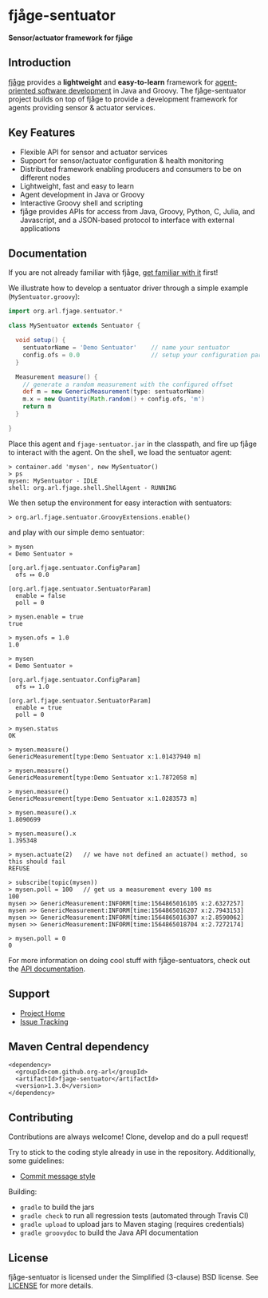 fjåge-sentuator
===============
**Sensor/actuator framework for fjåge**

Introduction
------------

[fjåge](http://github.com/org-arl/fjage) provides a **lightweight** and **easy-to-learn** framework for [agent-oriented software development](http://en.wikipedia.org/wiki/Agent-oriented_programming) in Java and Groovy. The fjåge-sentuator project builds on top of fjåge to provide a development framework for agents providing sensor & actuator services.

Key Features
------------

* Flexible API for sensor and actuator services
* Support for sensor/actuator configuration & health monitoring
* Distributed framework enabling producers and consumers to be on different nodes
* Lightweight, fast and easy to learn
* Agent development in Java or Groovy
* Interactive Groovy shell and scripting
* fjåge provides APIs for access from Java, Groovy, Python, C, Julia, and Javascript, and a JSON-based protocol to interface with external applications

Documentation
-------------

If you are not already familiar with fjåge, [get familiar with it](https://fjage.readthedocs.io/en/latest/quickstart.html) first!

We illustrate how to develop a sentuator driver through a simple example (`MySentuator.groovy`):
```groovy
import org.arl.fjage.sentuator.*

class MySentuator extends Sentuator {

  void setup() {
    sentuatorName = 'Demo Sentuator'    // name your sentuator
    config.ofs = 0.0                    // setup your configuration parameters
  }

  Measurement measure() {
    // generate a random measurement with the configured offset
    def m = new GenericMeasurement(type: sentuatorName)
    m.x = new Quantity(Math.random() + config.ofs, 'm')
    return m
  }

}
```

Place this agent and `fjage-sentuator.jar` in the classpath, and fire up fjåge to interact with the agent. On the shell, we load the sentuator agent:
```console
> container.add 'mysen', new MySentuator()
> ps
mysen: MySentuator - IDLE
shell: org.arl.fjage.shell.ShellAgent - RUNNING
```
We then setup the environment for easy interaction with sentuators:
```console
> org.arl.fjage.sentuator.GroovyExtensions.enable()
```
and play with our simple demo sentuator:
```console
> mysen
« Demo Sentuator »

[org.arl.fjage.sentuator.ConfigParam]
  ofs ⤇ 0.0

[org.arl.fjage.sentuator.SentuatorParam]
  enable = false
  poll = 0

> mysen.enable = true
true

> mysen.ofs = 1.0
1.0

> mysen
« Demo Sentuator »

[org.arl.fjage.sentuator.ConfigParam]
  ofs ⤇ 1.0

[org.arl.fjage.sentuator.SentuatorParam]
  enable = true
  poll = 0

> mysen.status
OK

> mysen.measure()
GenericMeasurement[type:Demo Sentuator x:1.01437940 m]

> mysen.measure()
GenericMeasurement[type:Demo Sentuator x:1.7872058 m]

> mysen.measure()
GenericMeasurement[type:Demo Sentuator x:1.0283573 m]

> mysen.measure().x
1.8090699

> mysen.measure().x
1.395348

> mysen.actuate(2)   // we have not defined an actuate() method, so this should fail
REFUSE

> subscribe(topic(mysen))
> mysen.poll = 100   // get us a measurement every 100 ms
100
mysen >> GenericMeasurement:INFORM[time:1564865016105 x:2.6327257]
mysen >> GenericMeasurement:INFORM[time:1564865016207 x:2.7943153]
mysen >> GenericMeasurement:INFORM[time:1564865016307 x:2.8590062]
mysen >> GenericMeasurement:INFORM[time:1564865018704 x:2.7272174]

> mysen.poll = 0
0
```

For more information on doing cool stuff with fjåge-sentuators, check out the [API documentation](http://org-arl.github.io/fjage-sentuator/).

Support
-------

* [Project Home](http://github.com/org-arl/fjage-sentuator)
* [Issue Tracking](http://github.com/org-arl/fjage-sentuator/issues)

Maven Central dependency
------------------------

    <dependency>
      <groupId>com.github.org-arl</groupId>
      <artifactId>fjage-sentuator</artifactId>
      <version>1.3.0</version>
    </dependency>

Contributing
------------

Contributions are always welcome! Clone, develop and do a pull request!

Try to stick to the coding style already in use in the repository. Additionally, some guidelines:

* [Commit message style](https://github.com/angular/angular.js/blob/master/DEVELOPERS.md#commits)

Building:

* `gradle` to build the jars
* `gradle check` to run all regression tests (automated through Travis CI)
* `gradle upload` to upload jars to Maven staging (requires credentials)
* `gradle groovydoc` to build the Java API documentation

License
-------

fjåge-sentuator is licensed under the Simplified (3-clause) BSD license.
See [LICENSE](http://github.com/org-arl/fjage-sentuator/blob/master/LICENSE) for more details.
